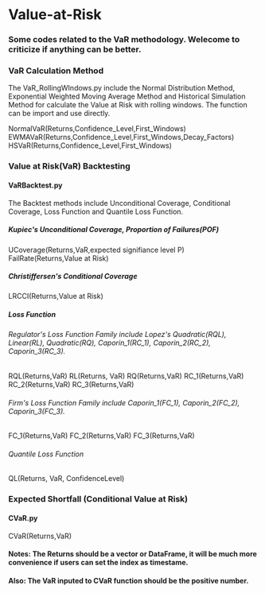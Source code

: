 # Value-at-Risk
### Some codes related to the VaR methodology. Welecome to criticize if anything can be better.
### VaR Calculation Method
The VaR_RollingWIndows.py include the Normal Distribution Method, Exponential Weighted Moving Average Method and Historical Simulation Method for calculate the Value at Risk with rolling windows.
The function can be import and use directly.

NormalVaR(Returns,Confidence_Level,First_Windows)\
EWMAVaR(Returns,Confidence_Level,First_Windows,Decay_Factors)\
HSVaR(Returns,Confidence_Level,First_Windows)
### Value at Risk(VaR) Backtesting
#### VaRBacktest.py
The Backtest methods include Unconditional Coverage, Conditional Coverage, Loss Function and Quantile Loss Function.
##### Kupiec's Unconditional Coverage, Proportion of Failures(POF)
UCoverage(Returns,VaR,expected signifiance level P)
FailRate(Returns,Value at Risk)
##### Christiffersen's Conditional Coverage
LRCCI(Returns,Value at Risk)
##### Loss Function
###### Regulator's Loss Function Family include Lopez's Quadratic(RQL), Linear(RL), Quadratic(RQ), Caporin_1(RC_1), Caporin_2(RC_2), Caporin_3(RC_3).
RQL(Returns,VaR)
RL(Returns, VaR)
RQ(Returns,VaR)
RC_1(Returns,VaR)
RC_2(Returns,VaR)
RC_3(Returns,VaR)
###### Firm's Loss Function Family include Caporin_1(FC_1), Caporin_2(FC_2), Caporin_3(FC_3).
FC_1(Returns,VaR)
FC_2(Returns,VaR)
FC_3(Returns,VaR)
###### Quantile Loss Function
QL(Returns, VaR, ConfidenceLevel)
### Expected Shortfall (Conditional Value at Risk)
#### CVaR.py
CVaR(Returns,VaR)
#### Notes: The Returns should be a vector or DataFrame, it will be much more convenience if users can set the index as timestame.
#### Also: The VaR inputed to CVaR function should be the positive number.
